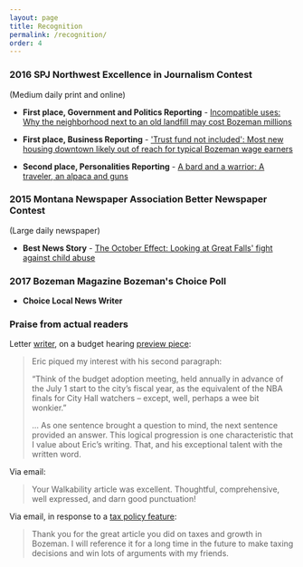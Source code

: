 ```yaml
---
layout: page
title: Recognition
permalink: /recognition/
order: 4
---
```


### 2016 SPJ Northwest Excellence in Journalism Contest

(Medium daily print and online)

- **First place, Government and Politics Reporting** - [Incompatible uses: Why the neighborhood next to an old landfill may cost Bozeman millions](http://www.bozemandailychronicle.com/news/city/incompatible-uses-why-the-neighborhood-next-to-an-old-landfill/article_c7ced9d2-20ea-5d5b-925b-6a1089fb134e.html)

- **First place, Business Reporting** - ['Trust fund not included': Most new housing downtown likely out of reach for typical Bozeman wage earners](http://www.bozemandailychronicle.com/news/city/trust-fund-not-included-most-new-housing-downtown-likely-out/article_0be604ca-c75f-554a-a3a8-8b36436b1404.html)

- **Second place, Personalities Reporting** - [A bard and a warrior: A traveler, an alpaca and guns](http://www.bozemandailychronicle.com/news/dailyfeatures/a-story-you-couldn-t-make-up-a-traveler-an/article_d1566867-4d31-5159-a922-a36579d54cbf.html)

### 2015 Montana Newspaper Association Better Newspaper Contest

(Large daily newspaper)

- **Best News Story** - [The October Effect: Looking at Great Falls' fight against child abuse
](http://www.greatfallstribune.com/story/news/crime/2014/06/29/looking-great-falls-fight-child-abuse/11699495/)

### 2017 Bozeman Magazine Bozeman's Choice Poll

- **Choice Local News Writer**

### Praise from actual readers

Letter [writer](http://www.bozemandailychronicle.com/opinions/letters_to_editor/dietrich-doing-fine-job-covering-city-government/article_40912bd3-b30d-5b22-8ba2-a9f82df78ee6.html), on a budget hearing [preview piece](http://www.bozemandailychronicle.com/news/city/bozeman-city-commission-debating-budget-tax-increases-monday-night/article_b337d1b8-0451-53ce-b795-c93180feddb5.html):
> Eric piqued my interest with his second paragraph:
>
>“Think of the budget adoption meeting, held annually in advance of the July 1 start to the city’s fiscal year, as the equivalent of the NBA finals for City Hall watchers – except, well, perhaps a wee bit wonkier.”
>
>... As one sentence brought a question to mind, the next sentence provided an answer. This logical progression is one characteristic that I value about Eric’s writing. That, and his exceptional talent with the written word.
 
Via email:
> Your Walkability article was excellent. Thoughtful, comprehensive, well expressed, and darn good punctuation!

Via email, in response to a [tax policy feature](http://www.bozemandailychronicle.com/news/city/growth-and-taxes-costs-for-governments-and-property-owners-add/article_8ff42c1c-dd3e-5d04-881e-72a6a2d27dc4.html):
> Thank you for the great article you did on taxes and growth in Bozeman. I will reference it for a long time in the future to make taxing decisions and win lots of arguments with my friends.

